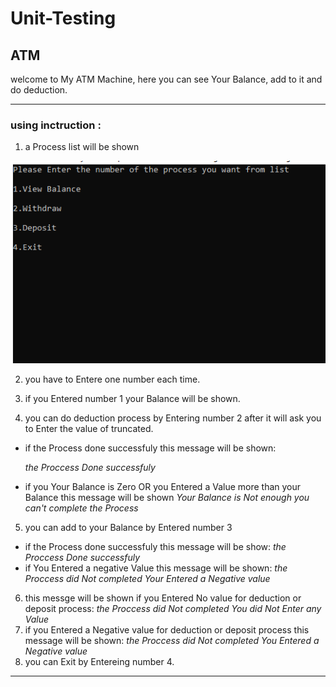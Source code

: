 # Unit-Testing

## ATM


welcome to My ATM Machine, here you can see Your Balance, add to it and do deduction.

***
### using inctruction :


1. a Process list will be shown

![IMAGE](./terminalATM.png)

2. you have to Entere one number each time.
3. if you Entered number 1 your Balance will be shown.


4. you can do deduction process by Entering number 2
after it will ask you to Enter the value of truncated.
* if the  Process done successfuly this message will be shown:

   _the Proccess Done successfuly_

* if you Your Balance is Zero OR you Entered a Value more than your Balance this message will be shown
_Your Balance is Not enough you can't complete the Process_


5. you can add to your Balance by Entered number 3
* if the  Process done successfuly this message will be show:
_the Proccess Done successfuly_
* if You Entered a  negative Value this message will be shown:
_the Proccess did Not completed Your Entered a Negative value_
6. this messge will be shown if you Entered No value for deduction or deposit process:
_the Proccess did Not completed You did Not Enter any Value_
7.  if you Entered a Negative value for deduction or deposit process this message will be shown:
_the Proccess did Not completed You Entered a Negative value_
7. you can Exit by Entereing number 4.

***


